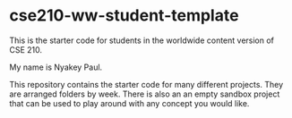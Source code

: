 # cse210-ww-student-template
This is the starter code for students in the worldwide content version of CSE 210.

My name is Nyakey Paul.

This repository contains the starter code for many different projects. They are arranged folders by week. There is also an an empty sandbox project that can be used to play around with any concept you would like.
